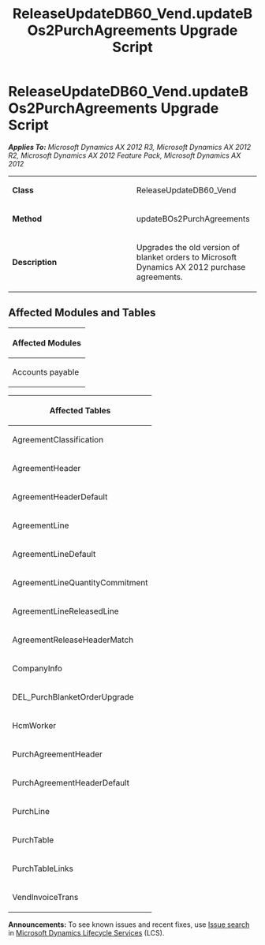 ﻿---
title: ReleaseUpdateDB60_Vend.updateBOs2PurchAgreements Upgrade Script
TOCTitle: ReleaseUpdateDB60_Vend.updateBOs2PurchAgreements Upgrade Script
ms:assetid: 8fd8bfef-53f6-ea74-6b49-ceda21d63e56
ms:mtpsurl: https://msdn.microsoft.com/en-us/library/JJ736552(v=AX.60)
ms:contentKeyID: 49709741
ms.date: 05/18/2015
mtps_version: v=AX.60
---

# ReleaseUpdateDB60\_Vend.updateBOs2PurchAgreements Upgrade Script 


_**Applies To:** Microsoft Dynamics AX 2012 R3, Microsoft Dynamics AX 2012 R2, Microsoft Dynamics AX 2012 Feature Pack, Microsoft Dynamics AX 2012_

<table>
<colgroup>
<col style="width: 50%" />
<col style="width: 50%" />
</colgroup>
<tbody>
<tr class="odd">
<td><p><strong>Class</strong></p></td>
<td><p>ReleaseUpdateDB60_Vend</p></td>
</tr>
<tr class="even">
<td><p><strong>Method</strong></p></td>
<td><p>updateBOs2PurchAgreements</p></td>
</tr>
<tr class="odd">
<td><p><strong>Description</strong></p></td>
<td><p>Upgrades the old version of blanket orders to Microsoft Dynamics AX 2012 purchase agreements.</p></td>
</tr>
</tbody>
</table>


## Affected Modules and Tables

<table>
<colgroup>
<col style="width: 100%" />
</colgroup>
<thead>
<tr class="header">
<th><p>Affected Modules</p></th>
</tr>
</thead>
<tbody>
<tr class="odd">
<td><p>Accounts payable</p></td>
</tr>
</tbody>
</table>


<table>
<colgroup>
<col style="width: 100%" />
</colgroup>
<thead>
<tr class="header">
<th><p>Affected Tables</p></th>
</tr>
</thead>
<tbody>
<tr class="odd">
<td><p>AgreementClassification</p></td>
</tr>
<tr class="even">
<td><p>AgreementHeader</p></td>
</tr>
<tr class="odd">
<td><p>AgreementHeaderDefault</p></td>
</tr>
<tr class="even">
<td><p>AgreementLine</p></td>
</tr>
<tr class="odd">
<td><p>AgreementLineDefault</p></td>
</tr>
<tr class="even">
<td><p>AgreementLineQuantityCommitment</p></td>
</tr>
<tr class="odd">
<td><p>AgreementLineReleasedLine</p></td>
</tr>
<tr class="even">
<td><p>AgreementReleaseHeaderMatch</p></td>
</tr>
<tr class="odd">
<td><p>CompanyInfo</p></td>
</tr>
<tr class="even">
<td><p>DEL_PurchBlanketOrderUpgrade</p></td>
</tr>
<tr class="odd">
<td><p>HcmWorker</p></td>
</tr>
<tr class="even">
<td><p>PurchAgreementHeader</p></td>
</tr>
<tr class="odd">
<td><p>PurchAgreementHeaderDefault</p></td>
</tr>
<tr class="even">
<td><p>PurchLine</p></td>
</tr>
<tr class="odd">
<td><p>PurchTable</p></td>
</tr>
<tr class="even">
<td><p>PurchTableLinks</p></td>
</tr>
<tr class="odd">
<td><p>VendInvoiceTrans</p></td>
</tr>
</tbody>
</table>

  
**Announcements:** To see known issues and recent fixes, use [Issue search](http://go.microsoft.com/fwlink/?linkid=389258) in [Microsoft Dynamics Lifecycle Services](http://go.microsoft.com/fwlink/?linkid=306505) (LCS).

